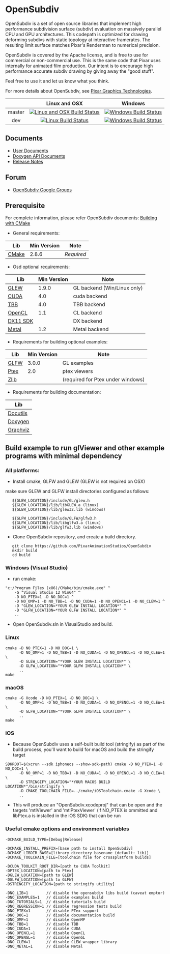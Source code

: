 # OpenSubdiv

OpenSubdiv is a set of open source libraries that implement high performance subdivision surface (subdiv) evaluation on massively parallel CPU and GPU architectures. This codepath is optimized for drawing deforming subdivs with static topology at interactive framerates. The resulting limit surface matches Pixar's Renderman to numerical precision.

OpenSubdiv is covered by the Apache license, and is free to use for commercial or non-commercial use. This is the same code that Pixar uses internally for animated film production. Our intent is to encourage high performance accurate subdiv drawing by giving away the "good stuff".

Feel free to use it and let us know what you think.

For more details about OpenSubdiv, see [Pixar Graphics Technologies](http://graphics.pixar.com).

|        |  Linux and OSX |  Windows  |
|:------:|:-------:|:---------:|
| master | [![Linux and OSX Build Status](https://travis-ci.org/PixarAnimationStudios/OpenSubdiv.svg?branch=master)](https://travis-ci.org/PixarAnimationStudios/OpenSubdiv) | [![Windows Build Status](https://ci.appveyor.com/api/projects/status/mcmwg4q9m8kgi9im/branch/master?svg=true)](https://ci.appveyor.com/project/c64kernal/opensubdiv-ddr8q) |
| dev | [![Linux Build Status](https://travis-ci.org/PixarAnimationStudios/OpenSubdiv.svg?branch=dev)](https://travis-ci.org/PixarAnimationStudios/OpenSubdiv) | [![Windows Build Status](https://ci.appveyor.com/api/projects/status/mcmwg4q9m8kgi9im/branch/dev?svg=true)](https://ci.appveyor.com/project/c64kernal/opensubdiv-ddr8q) |

## Documents
 * [User Documents](http://graphics.pixar.com/opensubdiv/docs/intro.html)
 * [Doxygen API Documents](http://graphics.pixar.com/opensubdiv/docs/doxy_html/index.html)
 * [Release Notes](http://graphics.pixar.com/opensubdiv/docs/release_notes.html)

## Forum
 * [OpenSubdiv Google Groups](https://groups.google.com/forum/embed/?place=forum/opensubdiv)

## Prerequisite
  For complete information, please refer OpenSubdiv documents:
  [Building with CMake](http://graphics.pixar.com/opensubdiv/docs/cmake_build.html)

 * General requirements:

| Lib                           | Min Version | Note       |
| ----------------------------- | ----------- | ---------- |
| [CMake](http://www.cmake.org) | 2.8.6       | *Required* |

 * Osd optional requirements:

| Lib                                                                | Min Version | Note                        |
| ------------------------------------------------------------------ | ----------- | ----------------------------|
| [GLEW](http://glew.sourceforge.net)                                | 1.9.0       | GL backend (Win/Linux only) |
| [CUDA](http://developer.nvidia.com/cuda-toolkit)                   | 4.0         | cuda backend                |
| [TBB](https://www.threadingbuildingblocks.org)                     | 4.0         | TBB backend                 |
| [OpenCL](http://www.khronos.org/opencl)                            | 1.1         | CL backend                  |
| [DX11 SDK](http://www.microsoft.com/download/details.aspx?id=6812) |             | DX backend                  |
| [Metal](https://developer.apple.com/metal/)                        | 1.2         | Metal backend               |

 * Requirements for building optional examples:

| Lib                                  | Min Version | Note                              |
| -------------------------------------| ----------- | --------------------------------- |
| [GLFW](http://www.glfw.org)          | 3.0.0       | GL examples                       |
| [Ptex](https://github.com/wdas/ptex) | 2.0         | ptex viewers                      |
| [Zlib](http://www.zlib.net)          |             | (required for Ptex under windows) |

 * Requirements for building documentation:

| Lib                                         |
| ------------------------------------------- |
| [Docutils](http://docutils.sourceforge.net) |
| [Doxygen](http://www.doxygen.org)           |
| [Graphviz](https://graphviz.gitlab.io/)     |


## Build example to run glViewer and other example programs with minimal dependency

### All platforms:

  * Install cmake, GLFW and GLEW (GLEW is not required on OSX)

   make sure GLEW and GLFW install directories configured as follows:

```
   ${GLEW_LOCATION}/include/GL/glew.h
   ${GLEW_LOCATION}/lib/libGLEW.a (linux)
   ${GLEW_LOCATION}/lib/glew32.lib (windows)

   ${GLFW_LOCATION}/include/GLFW/glfw3.h
   ${GLFW_LOCATION}/lib/libglfw3.a (linux)
   ${GLFW_LOCATION}/lib/glfw3.lib (windows)
```

  * Clone OpenSubdiv repository, and create a build directory.
```
   git clone https://github.com/PixarAnimationStudios/OpenSubdiv
   mkdir build
   cd build
```

### Windows (Visual Studio)

  * run cmake:
```
"c:/Program Files (x86)/CMake/bin/cmake.exe" ^
    -G "Visual Studio 12 Win64" ^
    -D NO_PTEX=1 -D NO_DOC=1 ^
    -D NO_OMP=1 -D NO_TBB=1 -D NO_CUDA=1 -D NO_OPENCL=1 -D NO_CLEW=1 ^
    -D "GLEW_LOCATION=*YOUR GLEW INSTALL LOCATION*" ^
    -D "GLFW_LOCATION=*YOUR GLFW INSTALL LOCATION*" ^
    ..
```
  * Open OpenSubdiv.sln in VisualStudio and build.

### Linux

```
cmake -D NO_PTEX=1 -D NO_DOC=1 \
      -D NO_OMP=1 -D NO_TBB=1 -D NO_CUDA=1 -D NO_OPENCL=1 -D NO_CLEW=1 \
      -D GLEW_LOCATION="*YOUR GLEW INSTALL LOCATION*" \
      -D GLFW_LOCATION="*YOUR GLFW INSTALL LOCATION*" \
      ..
make
```

### macOS

```
cmake -G Xcode -D NO_PTEX=1 -D NO_DOC=1 \
      -D NO_OMP=1 -D NO_TBB=1 -D NO_CUDA=1 -D NO_OPENCL=1 -D NO_CLEW=1 \
      -D GLFW_LOCATION="*YOUR GLFW INSTALL LOCATION*" \
      ..
make
```

### iOS

  * Because OpenSubdiv uses a self-built build tool (stringify) as part of the build process, you'll want to build for macOS and build the stringify target

```
SDKROOT=$(xcrun --sdk iphoneos --show-sdk-path) cmake -D NO_PTEX=1 -D NO_DOC=1 \
      -D NO_OMP=1 -D NO_TBB=1 -D NO_CUDA=1 -D NO_OPENCL=1 -D NO_CLEW=1 \
      -D STRINGIFY_LOCATION="*YOUR MACOS BUILD LOCATION*"/bin/stringify \
      -D CMAKE_TOOLCHAIN_FILE=../cmake/iOSToolchain.cmake -G Xcode \
      ..
```

  * This will produce an "OpenSubdiv.xcodeproj" that can be open and the targets 'mtlViewer' and 'mtlPtexViewer' (if NO_PTEX is ommitted and libPtex.a is installed in the iOS SDK) that can be run

### Useful cmake options and environment variables

````
-DCMAKE_BUILD_TYPE=[Debug|Release]

-DCMAKE_INSTALL_PREFIX=[base path to install OpenSubdiv]
-DCMAKE_LIBDIR_BASE=[library directory basename (default: lib)]
-DCMAKE_TOOLCHAIN_FILE=[toolchain file for crossplatform builds]

-DCUDA_TOOLKIT_ROOT_DIR=[path to CUDA Toolkit]
-DPTEX_LOCATION=[path to Ptex]
-DGLEW_LOCATION=[path to GLEW]
-DGLFW_LOCATION=[path to GLFW]
-DSTRINGIFY_LOCATION=[path to stringify utility]

-DNO_LIB=1        // disable the opensubdiv libs build (caveat emptor)
-DNO_EXAMPLES=1   // disable examples build
-DNO_TUTORIALS=1  // disable tutorials build
-DNO_REGRESSION=1 // disable regression tests build
-DNO_PTEX=1       // disable PTex support
-DNO_DOC=1        // disable documentation build
-DNO_OMP=1        // disable OpenMP
-DNO_TBB=1        // disable TBB
-DNO_CUDA=1       // disable CUDA
-DNO_OPENCL=1     // disable OpenCL
-DNO_OPENGL=1     // disable OpenGL
-DNO_CLEW=1       // disable CLEW wrapper library
-DNO_METAL=1      // disable Metal
````
